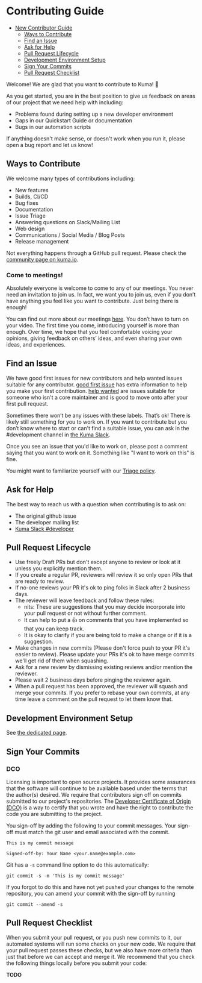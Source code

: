 <!-- Synced from kumahq/.github update lifecycle action (and remove this comment) to stop syncing -->
# Contributing Guide

* [New Contributor Guide](#contributing-guide)
  * [Ways to Contribute](#ways-to-contribute)
  * [Find an Issue](#find-an-issue)
  * [Ask for Help](#ask-for-help)
  * [Pull Request Lifecycle](#pull-request-lifecycle)
  * [Development Environment Setup](#development-environment-setup)
  * [Sign Your Commits](#sign-your-commits)
  * [Pull Request Checklist](#pull-request-checklist)

Welcome! We are glad that you want to contribute to Kuma! 💖

As you get started, you are in the best position to give us feedback on areas of
our project that we need help with including:

* Problems found during setting up a new developer environment
* Gaps in our Quickstart Guide or documentation
* Bugs in our automation scripts

If anything doesn't make sense, or doesn't work when you run it, please open a
bug report and let us know!

## Ways to Contribute

We welcome many types of contributions including:

* New features
* Builds, CI/CD
* Bug fixes
* Documentation
* Issue Triage
* Answering questions on Slack/Mailing List
* Web design
* Communications / Social Media / Blog Posts
* Release management

Not everything happens through a GitHub pull request. Please check
the [community page on kuma.io](https://kuma.io/community/). 

### Come to meetings!
Absolutely everyone is welcome to come to any of our meetings. You never need an
invitation to join us. In fact, we want you to join us, even if you don’t have
anything you feel like you want to contribute. Just being there is enough!

You can find out more about our meetings [here](https://kuma.io/community/).
You don’t have to turn on your video.
The first time you come, introducing yourself is more than enough.
Over time, we hope that you feel comfortable voicing your opinions, giving
feedback on others’ ideas, and even sharing your own ideas, and experiences.

## Find an Issue

We have good first issues for new contributors and help wanted issues suitable
for any contributor.
[good first issue](https://github.com/search?q=org%3Akumahq+label%3A%22good+first+issue%22+state%3Aopen&type=Issues) has extra information to
help you make your first contribution. [help wanted](https://github.com/search?q=org%3Akumahq+label%3A%22help+wanted%22+state%3Aopen&type=Issues) are issues
suitable for someone who isn't a core maintainer and is good to move onto after
your first pull request.

Sometimes there won’t be any issues with these labels. That’s ok! There is
likely still something for you to work on. If you want to contribute but you
don’t know where to start or can't find a suitable issue, you can ask in the #development channel in [the Kuma Slack](https://kuma-mesh.slack.com/).

Once you see an issue that you'd like to work on, please post a comment saying
that you want to work on it. Something like "I want to work on this" is fine.

You might want to familiarize yourself with our [Triage policy](https://github.com/kumahq/.github/blob/main/PROJECT_MANAGEMENT.md#triage).

## Ask for Help

The best way to reach us with a question when contributing is to ask on:

* The original github issue
* The developer mailing list
* [Kuma Slack #developer](https://join.slack.com/t/kuma-mesh/shared_invite/zt-1rcll3y6t-DkV_CAItZUoy0IvCwQ~jlQ) 


## Pull Request Lifecycle

- Use freely Draft PRs but don't except anyone to review or look at it unless you explicitly mention them.
- If you create a regular PR, reviewers will review it so only open PRs that are ready to review.
- If no-one reviews your PR it's ok to ping folks in Slack after 2 business days.
- The reviewer will leave feedback and follow these rules:
  - nits: These are suggestions that you may decide incorporate into your pull request or not without further comment.
  - It can help to put a 👍 on comments that you have implemented so that you can keep track.
  - It is okay to clarify if you are being told to make a change or if it is a suggestion.
- Make changes in new commits (Please don't force push to your PR it's easier to review). Please update your PRs it's ok to have merge commits we'll get rid of them when squashing.
- Ask for a new review by dismissing existing reviews and/or mention the reviewer.
- Please wait 2 business days before pinging the reviewer again.
- When a pull request has been approved, the reviewer will squash and merge your commits. If you prefer to rebase your own commits, at any time leave a comment on the pull request to let them know that.

## Development Environment Setup

See [the dedicated page](./DEVELOPER.md).

## Sign Your Commits

### DCO
Licensing is important to open source projects. It provides some assurances that
the software will continue to be available based under the terms that the
author(s) desired. We require that contributors sign off on commits submitted to
our project's repositories. The [Developer Certificate of Origin
(DCO)](https://developercertificate.org/) is a way to certify that you wrote and
have the right to contribute the code you are submitting to the project.

You sign-off by adding the following to your commit messages. Your sign-off must
match the git user and email associated with the commit.

    This is my commit message

    Signed-off-by: Your Name <your.name@example.com>

Git has a `-s` command line option to do this automatically:

    git commit -s -m 'This is my commit message'

If you forgot to do this and have not yet pushed your changes to the remote
repository, you can amend your commit with the sign-off by running 

    git commit --amend -s 


## Pull Request Checklist

When you submit your pull request, or you push new commits to it, our automated
systems will run some checks on your new code. We require that your pull request
passes these checks, but we also have more criteria than just that before we can
accept and merge it. We recommend that you check the following things locally
before you submit your code:

**TODO**
<!-- list both the automated and any manual checks performed by reviewers, it
is very helpful when the validations are automated in a script for example in a
Makefile target. Below is an example of a checklist:

* It passes tests: run the following command to run all of the tests locally:
  `make build test lint`
* Impacted code has new or updated tests
* Documentation created/updated
* We use [Azure DevOps, GitHub Actions, CircleCI]  to test all pull
  requests. We require that all tests succeed on a pull request before it is merged.

-->
